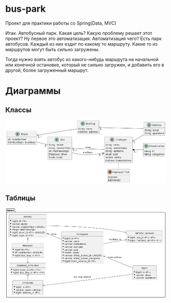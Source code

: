 # bus-park
Проект для практики работы со Spring(Data, MVC)

Итак. Автобусный парк. Какая цель? Какую проблему решает этот проект?
Ну первое это автоматизация. Автоматизация чего?
Есть парк автобусов. Каждый из них ездит по какому то маршруту.
Какие то из маршрутов могут быть сильно загружены.

Тогда нужно взять автобус из какого-нибудь маршрута на начальной или конечной остановке,
который не сильно загружен, и добавить его в другой, более загруженный маршрут.

# Диаграммы
## Классы
![classDiagram](docs/ClassDiagram.png)
## Таблицы
![tableDiagram](docs/TableDiagram.png)
